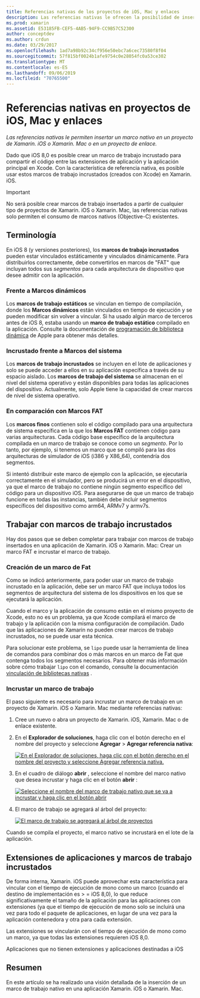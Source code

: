 ```yaml
---
title: Referencias nativas de los proyectos de iOS, Mac y enlaces
description: Las referencias nativas le ofrecen la posibilidad de insertar un marco nativo en un proyecto de Xamarin. iOS, Xamarin. Mac o de enlace.
ms.prod: xamarin
ms.assetid: E53185FB-CEF5-4AB5-94F9-CC9B57C52300
author: conceptdev
ms.author: crdun
ms.date: 03/29/2017
ms.openlocfilehash: 1ad7a98b92c34cf956e50ebc7a6cec73580f8f04
ms.sourcegitcommit: 57f815bf0024b1afe9754c0e28054fc0a53ce302
ms.translationtype: MT
ms.contentlocale: es-ES
ms.lasthandoff: 09/06/2019
ms.locfileid: "70765500"
---
```

# <a name="native-references-in-ios-mac-and-bindings-projects"></a>Referencias nativas en proyectos de iOS, Mac y enlaces

_Las referencias nativas le permiten insertar un marco nativo en un proyecto de Xamarin. iOS o Xamarin. Mac o en un proyecto de enlace._

Dado que iOS 8,0 es posible crear un marco de trabajo incrustado para compartir el código entre las extensiones de aplicación y la aplicación principal en Xcode. Con la característica de referencia nativa, es posible usar estos marcos de trabajo incrustados (creados con Xcode) en Xamarin. iOS.

> [!IMPORTANT]
> No será posible crear marcos de trabajo insertados a partir de cualquier tipo de proyectos de Xamarin. iOS o Xamarin. Mac, las referencias nativas solo permiten el consumo de marcos nativos (Objective-C) existentes.

<a name="Terminology" />

## <a name="terminology"></a>Terminología

En iOS 8 (y versiones posteriores), los **marcos de trabajo incrustados** pueden estar vinculados estáticamente y vinculados dinámicamente. Para distribuirlos correctamente, debe convertirlos en marcos de "FAT" que incluyan todos sus _segmentos_ para cada arquitectura de dispositivo que desee admitir con la aplicación.

<a name="Static-vs-Dynamic-Frameworks" />

### <a name="static-vs-dynamic-frameworks"></a>Frente a Marcos dinámicos

Los **marcos de trabajo estáticos** se vinculan en tiempo de compilación, donde los **Marcos dinámicos** están vinculados en tiempo de ejecución y se pueden modificar sin volver a vincular. Si ha usado algún marco de terceros antes de iOS 8, estaba usando un **marco de trabajo estático** compilado en la aplicación. Consulte la documentación de [programación de biblioteca dinámica](https://developer.apple.com/library/mac/documentation/DeveloperTools/Conceptual/DynamicLibraries/100-Articles/OverviewOfDynamicLibraries.html#//apple_ref/doc/uid/TP40001873-SW1) de Apple para obtener más detalles.

<a name="Embedded-vs-System-Frameworks" />

### <a name="embedded-vs-system-frameworks"></a>Incrustado frente a Marcos del sistema

Los **marcos de trabajo incrustados** se incluyen en el lote de aplicaciones y solo se puede acceder a ellos en su aplicación específica a través de su espacio aislado. Los **marcos de trabajo del sistema** se almacenan en el nivel del sistema operativo y están disponibles para todas las aplicaciones del dispositivo. Actualmente, solo Apple tiene la capacidad de crear marcos de nivel de sistema operativo.

<a name="Thin-vs-Fat-Frameworks" />

### <a name="thin-vs-fat-frameworks"></a>En comparación con Marcos FAT

Los **marcos finos** contienen solo el código compilado para una arquitectura de sistema específica en la que los **Marcos FAT** contienen código para varias arquitecturas. Cada código base específico de la arquitectura compilada en un marco de trabajo se conoce como un _segmento_. Por lo tanto, por ejemplo, si tenemos un marco que se compiló para las dos arquitecturas de simulador de iOS (i386 y X86_64), contendría dos segmentos.

Si intentó distribuir este marco de ejemplo con la aplicación, se ejecutaría correctamente en el simulador, pero se producirá un error en el dispositivo, ya que el marco de trabajo no contiene ningún segmento específico del código para un dispositivo iOS. Para asegurarse de que un marco de trabajo funcione en todas las instancias, también debe incluir segmentos específicos del dispositivo como arm64, ARMv7 y armv7s.

<a name="Working-with-Embedded-Frameworks" />

## <a name="working-with-embedded-frameworks"></a>Trabajar con marcos de trabajo incrustados

Hay dos pasos que se deben completar para trabajar con marcos de trabajo insertados en una aplicación de Xamarin. iOS o Xamarin. Mac: Crear un marco FAT e incrustar el marco de trabajo.

<a name="Overview" />

### <a name="creating-a-fat-framework"></a>Creación de un marco de Fat

Como se indicó anteriormente, para poder usar un marco de trabajo incrustado en la aplicación, debe ser un marco FAT que incluya todos los segmentos de arquitectura del sistema de los dispositivos en los que se ejecutará la aplicación.

Cuando el marco y la aplicación de consumo están en el mismo proyecto de Xcode, esto no es un problema, ya que Xcode compilará el marco de trabajo y la aplicación con la misma configuración de compilación. Dado que las aplicaciones de Xamarin no pueden crear marcos de trabajo incrustados, no se puede usar esta técnica.

Para solucionar este problema, se `lipo` puede usar la herramienta de línea de comandos para combinar dos o más marcos en un marco de Fat que contenga todos los segmentos necesarios. Para obtener más información sobre cómo trabajar `lipo` con el comando, consulte la documentación [vinculación de bibliotecas nativas](~/ios/platform/native-interop.md) .

<a name="Embedding-a-Framework" />

### <a name="embedding-a-framework"></a>Incrustar un marco de trabajo

El paso siguiente es necesario para incrustar un marco de trabajo en un proyecto de Xamarin. iOS o Xamarin. Mac mediante referencias nativas:

1. Cree un nuevo o abra un proyecto de Xamarin. iOS, Xamarin. Mac o de enlace existente.
2. En el **Explorador de soluciones**, haga clic con el botón derecho en el nombre del proyecto y seleccione **Agregar** > **Agregar referencia nativa**: 

    [![](native-references-images/ref01.png "En el Explorador de soluciones, haga clic con el botón derecho en el nombre del proyecto y seleccione Agregar referencia nativa.")](native-references-images/ref01.png#lightbox)
3. En el cuadro de diálogo **abrir** , seleccione el nombre del marco nativo que desea incrustar y haga clic en el botón **abrir** : 

    [![](native-references-images/ref02.png "Seleccione el nombre del marco de trabajo nativo que se va a incrustar y haga clic en el botón abrir")](native-references-images/ref02.png#lightbox)
4. El marco de trabajo se agregará al árbol del proyecto: 

    [![](native-references-images/ref03.png "El marco de trabajo se agregará al árbol de proyectos")](native-references-images/ref03.png#lightbox)

Cuando se compila el proyecto, el marco nativo se incrustará en el lote de la aplicación.

<a name="App-Extensions-and-Embedded-Frameworks" />

## <a name="app-extensions-and-embedded-frameworks"></a>Extensiones de aplicaciones y marcos de trabajo incrustados

De forma interna, Xamarin. iOS puede aprovechar esta característica para vincular con el tiempo de ejecución de mono como un marco (cuando el destino de implementación es > = iOS 8,0), lo que reduce significativamente el tamaño de la aplicación para las aplicaciones con extensiones (ya que el tiempo de ejecución de mono solo se incluirá una vez para todo el paquete de aplicaciones, en lugar de una vez para la aplicación contenedora y otra para cada extensión.

Las extensiones se vincularán con el tiempo de ejecución de mono como un marco, ya que todas las extensiones requieren iOS 8,0.

Aplicaciones que no tienen extensiones y aplicaciones destinadas a iOS 

<a name="Summary" />

## <a name="summary"></a>Resumen

En este artículo se ha realizado una visión detallada de la inserción de un marco de trabajo nativo en una aplicación Xamarin. iOS o Xamarin. Mac.
